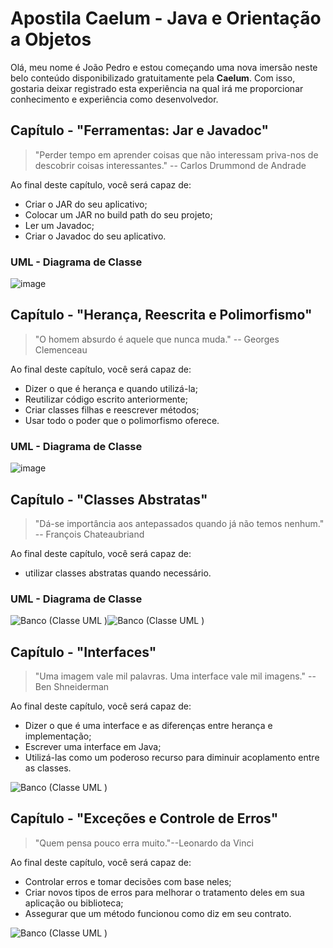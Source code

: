 # Apostila Caelum - Java e Orientação a Objetos
Olá, meu nome é João Pedro e estou começando uma nova imersão neste belo conteúdo disponibilizado gratuitamente pela **Caelum**. Com isso, gostaria deixar registrado esta experiência na qual irá me proporcionar conhecimento e experiência como desenvolvedor.


## Capítulo - "Ferramentas: Jar e Javadoc"

> "Perder tempo em aprender coisas que não interessam priva-nos de descobrir coisas interessantes." -- Carlos Drummond de Andrade


Ao final deste capítulo, você será capaz de:
- Criar o JAR do seu aplicativo;
- Colocar um JAR no build path do seu projeto;
- Ler um Javadoc;
- Criar o Javadoc do seu aplicativo.


### UML - Diagrama de Classe

![image](https://user-images.githubusercontent.com/39224574/187787578-c58a426c-badb-4f7f-9e91-ca5a8426df6b.png)

## Capítulo - "Herança, Reescrita e Polimorfismo"
> "O homem absurdo é aquele que nunca muda." -- Georges Clemenceau

Ao final deste capítulo, você será capaz de:
- Dizer o que é herança e quando utilizá-la;
- Reutilizar código escrito anteriormente;
- Criar classes filhas e reescrever métodos;
- Usar todo o poder que o polimorfismo oferece.

### UML - Diagrama de Classe

![image](https://user-images.githubusercontent.com/39224574/188030043-2d0adacb-bcbb-455b-8024-6025025795ee.png)

## Capítulo - "Classes Abstratas"
> "Dá-se importância aos antepassados quando já não temos nenhum." -- François Chateaubriand

Ao final deste capítulo, você será capaz de:
- utilizar classes abstratas quando necessário.
 
 ### UML - Diagrama de Classe
  
![Banco (Classe UML )](https://user-images.githubusercontent.com/39224574/188244504-6d371c88-a237-452c-884d-da5ee15f3c8a.png)![Banco (Classe UML )](https://user-images.githubusercontent.com/39224574/192624448-54c1554d-b1ee-4069-86e0-b0146d34465d.png)


## Capítulo - "Interfaces"
> "Uma imagem vale mil palavras. Uma interface vale mil imagens." -- Ben Shneiderman

Ao final deste capítulo, você será capaz de:

- Dizer o que é uma interface e as diferenças entre herança e implementação;
- Escrever uma interface em Java;
- Utilizá-las como um poderoso recurso para diminuir acoplamento entre as classes.

![Banco (Classe UML )](https://user-images.githubusercontent.com/39224574/189785505-ee724268-b1d7-4c2d-88a9-8a059652415e.png)


## Capítulo - "Exceções e Controle de Erros"
> "Quem pensa pouco erra muito."--Leonardo da Vinci

Ao final deste capítulo, você será capaz de:

- Controlar erros e tomar decisões com base neles;
- Criar novos tipos de erros para melhorar o tratamento deles em sua aplicação ou biblioteca;
- Assegurar que um método funcionou como diz em seu contrato.

![Banco (Classe UML )](https://user-images.githubusercontent.com/39224574/192624525-ce135cbd-4c98-434c-822f-91a37ac0dbb6.png)

